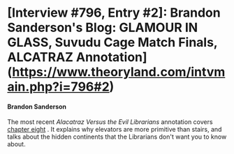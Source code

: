 # [Interview #796, Entry #2]: Brandon Sanderson's Blog: GLAMOUR IN GLASS, Suvudu Cage Match Finals, ALCATRAZ Annotation](https://www.theoryland.com/intvmain.php?i=796#2)

#### Brandon Sanderson

The most recent
*Alacatraz Versus the Evil Librarians*
annotation covers
[chapter eight](http://brandonsanderson.com/annotation/452/Alcatraz-Chapter-Eight)
. It explains why elevators are more primitive than stairs, and talks about the hidden continents that the Librarians don't want you to know about.


